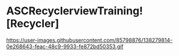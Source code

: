 # ASCRecyclerviewTraining![Recycler]
https://user-images.githubusercontent.com/85798876/138279814-0e268643-feac-48c9-9933-fe872bd50353.gif
